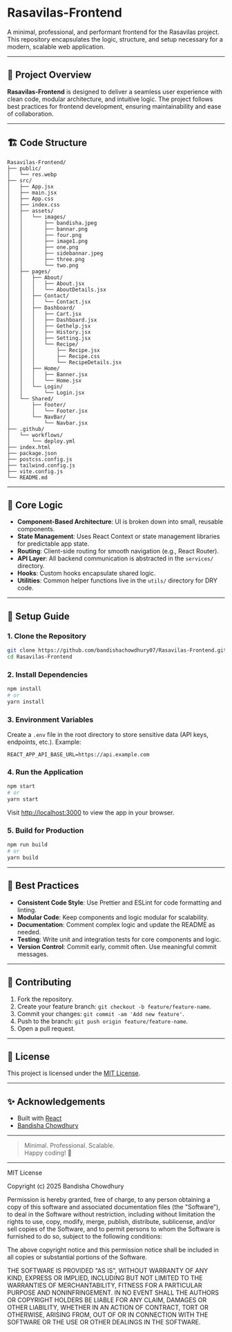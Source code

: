 # Rasavilas-Frontend

A minimal, professional, and performant frontend for the Rasavilas project. This repository encapsulates the logic, structure, and setup necessary for a modern, scalable web application.

---

## 🧠 Project Overview

**Rasavilas-Frontend** is designed to deliver a seamless user experience with clean code, modular architecture, and intuitive logic. The project follows best practices for frontend development, ensuring maintainability and ease of collaboration.

---

## 🏗️ Code Structure

```
Rasavilas-Frontend/
├── public/
│   └── res.webp
├── src/
│   ├── App.jsx
│   ├── main.jsx
│   ├── App.css
│   ├── index.css
│   ├── assets/
│   │   └── images/
│   │       ├── bandisha.jpeg
│   │       ├── bannar.png
│   │       ├── four.png
│   │       ├── image1.png
│   │       ├── one.png
│   │       ├── sidebannar.jpeg
│   │       ├── three.png
│   │       └── two.png
│   ├── pages/
│   │   ├── About/
│   │   │   ├── About.jsx
│   │   │   └── AboutDetails.jsx
│   │   ├── Contact/
│   │   │   └── Contact.jsx
│   │   ├── Dashboard/
│   │   │   ├── Cart.jsx
│   │   │   ├── Dashboard.jsx
│   │   │   ├── Gethelp.jsx
│   │   │   ├── History.jsx
│   │   │   ├── Setting.jsx
│   │   │   └── Recipe/
│   │   │       ├── Recipe.jsx
│   │   │       ├── Recipe.css
│   │   │       └── RecipeDetails.jsx
│   │   ├── Home/
│   │   │   ├── Banner.jsx
│   │   │   └── Home.jsx
│   │   └── Login/
│   │       └── Login.jsx
│   └── Shared/
│       ├── Footer/
│       │   └── Footer.jsx
│       └── NavBar/
│           └── Navbar.jsx
├── .github/
│   └── workflows/
│       └── deploy.yml
├── index.html
├── package.json
├── postcss.config.js
├── tailwind.config.js
├── vite.config.js
└── README.md
```

---

## 🔄 Core Logic

- **Component-Based Architecture**: UI is broken down into small, reusable components.
- **State Management**: Uses React Context or state management libraries for predictable app state.
- **Routing**: Client-side routing for smooth navigation (e.g., React Router).
- **API Layer**: All backend communication is abstracted in the `services/` directory.
- **Hooks**: Custom hooks encapsulate shared logic.
- **Utilities**: Common helper functions live in the `utils/` directory for DRY code.

---

## 🚀 Setup Guide

### 1. **Clone the Repository**

```bash
git clone https://github.com/bandishachowdhury07/Rasavilas-Frontend.git
cd Rasavilas-Frontend
```

### 2. **Install Dependencies**

```bash
npm install
# or
yarn install
```

### 3. **Environment Variables**

Create a `.env` file in the root directory to store sensitive data (API keys, endpoints, etc.). Example:

```
REACT_APP_API_BASE_URL=https://api.example.com
```

### 4. **Run the Application**

```bash
npm start
# or
yarn start
```

Visit [http://localhost:3000](http://localhost:3000) to view the app in your browser.

### 5. **Build for Production**

```bash
npm run build
# or
yarn build
```

---

## 🧩 Best Practices

- **Consistent Code Style**: Use Prettier and ESLint for code formatting and linting.
- **Modular Code**: Keep components and logic modular for scalability.
- **Documentation**: Comment complex logic and update the README as needed.
- **Testing**: Write unit and integration tests for core components and logic.
- **Version Control**: Commit early, commit often. Use meaningful commit messages.

---

## 🤝 Contributing

1. Fork the repository.
2. Create your feature branch: `git checkout -b feature/feature-name`.
3. Commit your changes: `git commit -am 'Add new feature'`.
4. Push to the branch: `git push origin feature/feature-name`.
5. Open a pull request.

---

## 📄 License

This project is licensed under the [MIT License](LICENSE).

---

## ✨ Acknowledgements

- Built with [React](https://reactjs.org/)
- [Bandisha Chowdhury](https://bento.me/bandishachowdhury07)

---

> Minimal. Professional. Scalable.  
> Happy coding! 🚀


---

MIT License

Copyright (c) 2025 Bandisha Chowdhury

Permission is hereby granted, free of charge, to any person obtaining a copy
of this software and associated documentation files (the "Software"), to deal
in the Software without restriction, including without limitation the rights
to use, copy, modify, merge, publish, distribute, sublicense, and/or sell
copies of the Software, and to permit persons to whom the Software is
furnished to do so, subject to the following conditions:

The above copyright notice and this permission notice shall be included in all
copies or substantial portions of the Software.

THE SOFTWARE IS PROVIDED "AS IS", WITHOUT WARRANTY OF ANY KIND, EXPRESS OR
IMPLIED, INCLUDING BUT NOT LIMITED TO THE WARRANTIES OF MERCHANTABILITY,
FITNESS FOR A PARTICULAR PURPOSE AND NONINFRINGEMENT. IN NO EVENT SHALL THE
AUTHORS OR COPYRIGHT HOLDERS BE LIABLE FOR ANY CLAIM, DAMAGES OR OTHER
LIABILITY, WHETHER IN AN ACTION OF CONTRACT, TORT OR OTHERWISE, ARISING FROM,
OUT OF OR IN CONNECTION WITH THE SOFTWARE OR THE USE OR OTHER DEALINGS IN THE
SOFTWARE.
